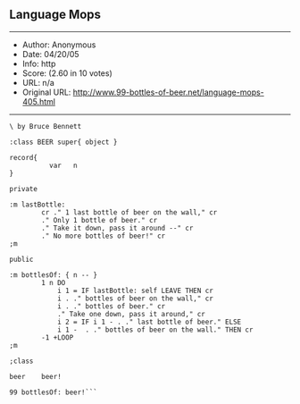 
## Language Mops ##
---
- Author: Anonymous
- Date: 04/20/05
- Info: http
- Score:  (2.60 in 10 votes)
- URL: n/a
- Original URL: http://www.99-bottles-of-beer.net/language-mops-405.html
---

```\ Mops Beer (object paradigm)
\ by Bruce Bennett

:class BEER super{ object }

record{
          var   n
}

private

:m lastBottle:
        cr ." 1 last bottle of beer on the wall," cr
        ." Only 1 bottle of beer." cr
        ." Take it down, pass it around --" cr
        ." No more bottles of beer!" cr
;m

public

:m bottlesOf: { n -- }
        1 n DO
            i 1 = IF lastBottle: self LEAVE THEN cr
            i . ." bottles of beer on the wall," cr
            i . ." bottles of beer." cr
            ." Take one down, pass it around," cr
            i 2 = IF i 1 - . ." last bottle of beer." ELSE
            i 1 -  . ." bottles of beer on the wall." THEN cr
        -1 +LOOP
;m

;class

beer    beer!

99 bottlesOf: beer!```
